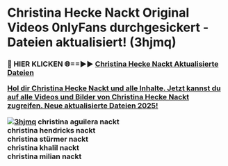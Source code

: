 # Christina Hecke Nackt Original Videos 0nlyFans durchgesickert - Dateien aktualisiert! (3hjmq)

<h3>🔴 HIER KLICKEN 🌐==►► <a href="https://tinyurl.com/h6vf6nb8" rel="nofollow">Christina Hecke Nackt Aktualisierte Dateien

Hol dir Christina Hecke Nackt und alle Inhalte. Jetzt kannst du auf alle Videos und Bilder von Christina Hecke Nackt zugreifen. Neue aktualisierte Dateien 2025!

[![3hjmq](https://i.imgur.com/sD4kR3V.gif)](https://tinyurl.com/h6vf6nb8)
christina aguilera nackt<br>
christina hendricks nackt<br>
christina stürmer nackt<br>
christina khalil nackt<br>
christina milian nackt